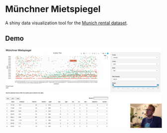 # Münchner Mietspiegel
A shiny data visualization tool for the [Munich rental dataset](https://data.ub.uni-muenchen.de/2/).

## Demo

[![Demo](Screenshot.png)](https://1drv.ms/v/s!AsC_YGX9uGhggZYz6try-4YGuw35oA?e=RPt4Zy)
